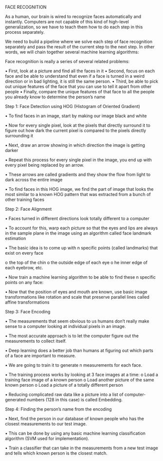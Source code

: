 FACE RECOGNITION

As a human, our brain is wired to recognize faces automatically and instantly. Computers are not capable of this kind of high-level generalization, so we have to teach them how to do each step in this process separately.

We need to build a pipeline where we solve each step of face recognition separately and pass the result of the current step to the next step. In other words, we will chain together several machine learning algorithms:

Face recognition is really a series of several related problems:

•	First, look at a picture and find all the faces in it
•	Second, focus on each face and be able to understand that even if a face is turned in a weird direction or in bad lighting, it is still the same person.
•	Third, be able to pick out unique features of the face that you can use to tell it apart from other people
•	Finally, compare the unique features of that face to all the people you already know to determine the person’s name

Step 1: Face Detection using HOG (Histogram of Oriented Gradient)

•	To find faces in an image, start by making our image black and white

•	Now for every single pixel, look at the pixels that directly surround it to figure out how dark the current pixel is compared to the pixels directly surrounding it

•	Next, draw an arrow showing in which direction the image is getting darker

•	Repeat this process for every single pixel in the image, you end up with every pixel being replaced by an arrow.

•	These arrows are called gradients and they show the flow from light to dark across the entire image

•	To find faces in this HOG image, we find the part of image that looks the most similar to a known HOG pattern that was extracted from a bunch of other training faces

Step 2: Face Alignment

•	Faces turned in different directions look totally different to a computer

•	To account for this, warp each picture so that the eyes and lips are always in the sample plane in the image using an algorithm called face landmark estimation

•	The basic idea is to come up with n specific points (called landmarks) that exist on every face

o	 the top of the chin
o	the outside edge of each eye
o	he inner edge of each eyebrow, etc.

•	Now train a machine learning algorithm to be able to find these n specific points on any face:

•	Now that the position of eyes and mouth are known, use basic image transformations like rotation and scale that preserve parallel lines called affine transformations

Step 3: Face Encoding

•	The measurements that seem obvious to us humans don’t really make sense to a computer looking at individual pixels in an image. 

•	The most accurate approach is to let the computer figure out the measurements to collect itself. 

•	Deep learning does a better job than humans at figuring out which parts of a face are important to measure.

•	We are going to train it to generate n measurements for each face.

•	The training process works by looking at 3 face images at a time:
o	Load a training face image of a known person
o	Load another picture of the same known person
o	Load a picture of a totally different person

•	Reducing complicated raw data like a picture into a list of computer-generated numbers (128 in this case) is called Embedding.

Step 4: Finding the person’s name from the encoding

•	Next, find the person in our database of known people who has the closest measurements to our test image.

•	This can be done by using any basic machine learning classification algorithm (SVM used for implementation).

•	Train a classifier that can take in the measurements from a new test image and tells which known person is the closest match.
